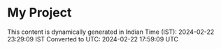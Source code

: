 # My Project

This content is dynamically generated in Indian Time (IST): 2024-02-22 23:29:09 IST
Converted to UTC: 2024-02-22 17:59:09 UTC
